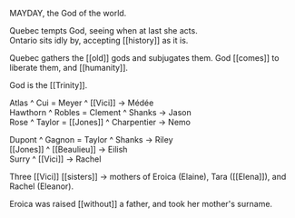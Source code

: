 MAYDAY, the God of the world.  
  
Quebec tempts God, seeing when at last she acts.  
Ontario sits idly by, accepting [[history]] as it is.  
  
Quebec gathers the [[old]] gods and subjugates them. God [[comes]] to liberate them, and [[humanity]].  
  
God is the [[Trinity]].  
  
Atlas ^ Cui = Meyer ^ [[Vici]] -> Médée  
Hawthorn ^ Robles = Clement ^ Shanks -> Jason  
Rose ^ Taylor = [[Jones]] ^ Charpentier -> Nemo  
  
  
Dupont ^ Gagnon = Taylor ^ Shanks -> Riley  
[[Jones]] ^ [[Beaulieu]] -> Eilish  
Surry ^ [[Vici]] -> Rachel  
  
  
Three [[Vici]] [[sisters]] -> mothers of Eroica (Elaine), Tara ([[Elena]]), and Rachel (Eleanor).  
  
Eroica was raised [[without]] a father, and took her mother's surname.